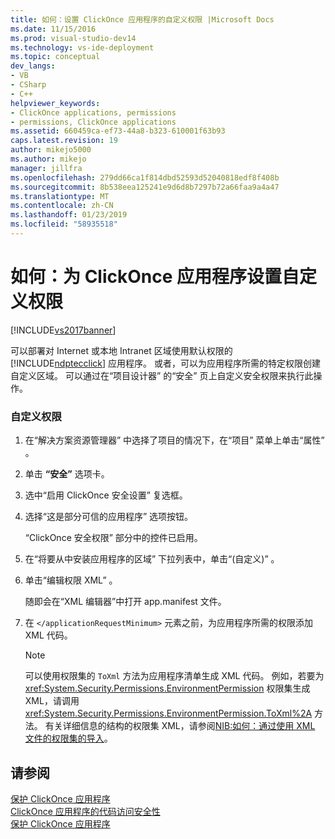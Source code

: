 ```yaml
---
title: 如何：设置 ClickOnce 应用程序的自定义权限 |Microsoft Docs
ms.date: 11/15/2016
ms.prod: visual-studio-dev14
ms.technology: vs-ide-deployment
ms.topic: conceptual
dev_langs:
- VB
- CSharp
- C++
helpviewer_keywords:
- ClickOnce applications, permissions
- permissions, ClickOnce applications
ms.assetid: 660459ca-ef73-44a8-b323-610001f63b93
caps.latest.revision: 19
author: mikejo5000
ms.author: mikejo
manager: jillfra
ms.openlocfilehash: 279dd66ca1f814dbd52593d52040818edf8f408b
ms.sourcegitcommit: 8b538eea125241e9d6d8b7297b72a66faa9a4a47
ms.translationtype: MT
ms.contentlocale: zh-CN
ms.lasthandoff: 01/23/2019
ms.locfileid: "58935518"
---
```

# <a name="how-to-set-custom-permissions-for-a-clickonce-application"></a>如何：为 ClickOnce 应用程序设置自定义权限
[!INCLUDE[vs2017banner](../includes/vs2017banner.md)]

可以部署对 Internet 或本地 Intranet 区域使用默认权限的 [!INCLUDE[ndptecclick](../includes/ndptecclick-md.md)] 应用程序。 或者，可以为应用程序所需的特定权限创建自定义区域。 可以通过在“项目设计器”  的“安全” 页上自定义安全权限来执行此操作。  
  
### <a name="to-customize-a-permission"></a>自定义权限  
  
1.  在“解决方案资源管理器” 中选择了项目的情况下，在“项目”  菜单上单击“属性” 。  
  
2.  单击 **“安全”** 选项卡。  
  
3.  选中“启用 ClickOnce 安全设置”  复选框。  
  
4.  选择“这是部分可信的应用程序”  选项按钮。  
  
     “ClickOnce 安全权限”  部分中的控件已启用。  
  
5.  在“将要从中安装应用程序的区域”  下拉列表中，单击“(自定义)” 。  
  
6.  单击“编辑权限 XML” 。  
  
     随即会在“XML 编辑器”中打开 app.manifest 文件。  
  
7.  在 `</applicationRequestMinimum>` 元素之前，为应用程序所需的权限添加 XML 代码。  
  
    > [!NOTE]
    >  可以使用权限集的 `ToXml` 方法为应用程序清单生成 XML 代码。 例如，若要为 <xref:System.Security.Permissions.EnvironmentPermission> 权限集生成 XML，请调用 <xref:System.Security.Permissions.EnvironmentPermission.ToXml%2A> 方法。 有关详细信息的结构的权限集 XML，请参阅[NIB:如何：通过使用 XML 文件的权限集的导入](http://msdn.microsoft.com/dea16b54-c108-408a-ac36-cdc05f746236)。  
  
## <a name="see-also"></a>请参阅  
 [保护 ClickOnce 应用程序](../deployment/securing-clickonce-applications.md)   
 [ClickOnce 应用程序的代码访问安全性](../deployment/code-access-security-for-clickonce-applications.md)   
 [保护 ClickOnce 应用程序](../deployment/securing-clickonce-applications.md)
